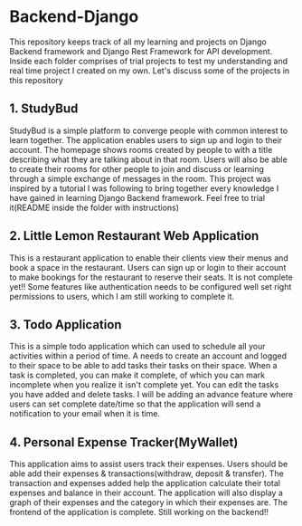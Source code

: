 # Backend-Django
This repository keeps track of all my learning and projects on Django Backend framework and Django Rest Framework for API development. Inside each folder comprises of trial projects to test my understanding and real time project I created on my own. Let's discuss some of the projects in this repository

## 1. StudyBud
StudyBud is a simple platform to converge people with common interest to learn together. The application enables users to sign up and login to their account. The homepage shows rooms created by people to with a title describing what they are talking about in that room. Users will also be able to create their rooms for other people to join and discuss or learning through a simple exchange of messages in the room. 
This project was inspired by a tutorial I was following to bring together every knowledge I have gained in learning Django Backend framework. Feel free to trial it(README inside the folder with instructions)

## 2. Little Lemon Restaurant Web Application
This is a restaurant application to enable their clients view their menus and book a space in the restaurant. Users can sign up or login to their account to make bookings for the restaurant to reserve their seats. It is not complete yet!! Some features like authentication needs to be configured well set right permissions to users, which I am still working to complete it.

## 3. Todo Application
This is a simple todo application which can used to schedule all your activities within a period of time. A needs to create an account and logged to their space to be able to add tasks their tasks on their space. When a task is completed, you can make it complete, of which you can mark incomplete when you realize it isn't complete yet. You can edit the tasks you have added and delete tasks. I will be adding an advance feature where users can set complete date/time so that the application will send a notification to your email when it is time.

## 4. Personal Expense Tracker(MyWallet)
This application aims to assist users track their expenses. Users should be able add their expenses & transactions(withdraw, deposit & transfer). The transaction and expenses added help the application calculate their total expenses and balance in their account. The application will also display a graph of their expenses and the category in which their expenses are. The frontend of the application is complete. Still working on the backend!!
